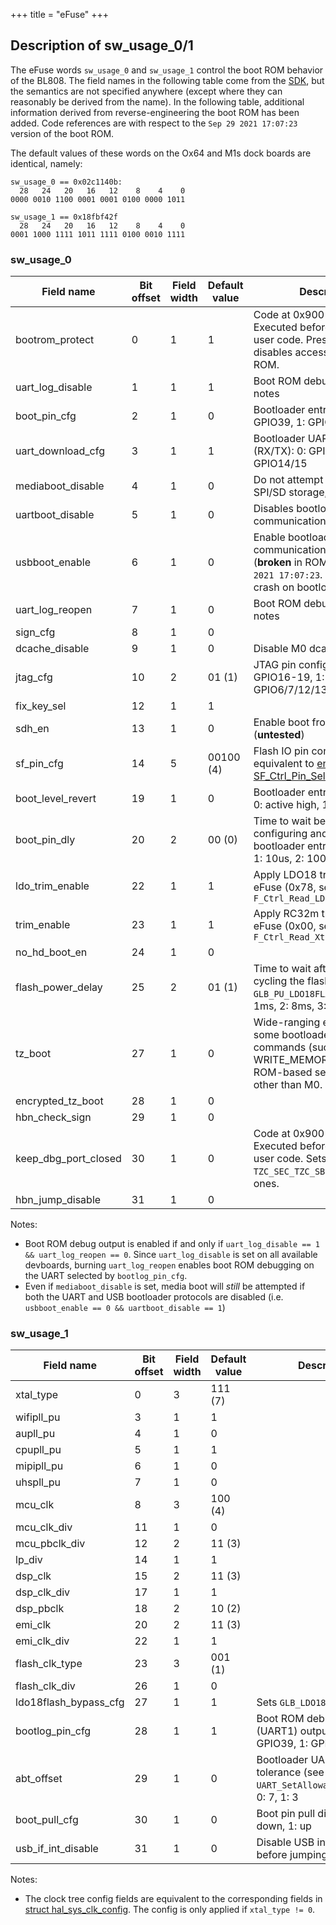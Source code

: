 +++
title = "eFuse"
+++

## Description of sw_usage_0/1

The eFuse words `sw_usage_0` and `sw_usage_1` control the boot ROM behavior of the BL808. The field names in the following table come from the [SDK](https://github.com/bouffalolab/bl_mcu_sdk/blob/9e189b69cbc0a75ffa170f600a28820848d56432/examples/boot2_isp/port/bl808/bflb_port_boot2.h#L79-L143), but the semantics are not specified anywhere (except where they can reasonably be derived from the name). In the following table, additional information derived from reverse-engineering the boot ROM has been added. Code references are with respect to the `Sep 29 2021 17:07:23` version of the boot ROM.

The default values of these words on the Ox64 and M1s dock boards are identical, namely:

```
sw_usage_0 == 0x02c1140b:
  28   24   20   16   12    8    4    0
0000 0010 1100 0001 0001 0100 0000 1011

sw_usage_1 == 0x18fbf42f
  28   24   20   16   12    8    4    0
0001 1000 1111 1011 1111 0100 0010 1111
```

### sw_usage_0

| Field name           | Bit offset | Field width | Default value | Description                                                                                                                                                                                                        |
|----------------------|------------|-------------|---------------|--------------------------------------------------------------------------------------------------------------------------------------------------------------------------------------------------------------------|
| bootrom_protect      | 0          | 1           | 1             | Code at 0x900140b0. Executed before jumping to user code. Presumably disables access to the boot ROM.                                                                                                              |
| uart_log_disable     | 1          | 1           | 1             | Boot ROM debugging, see notes                                                                                                                                                                                      |
| boot_pin_cfg         | 2          | 1           | 0             | Bootloader entry GPIO. 0: GPIO39, 1: GPIO8                                                                                                                                                                         |
| uart_download_cfg    | 3          | 1           | 1             | Bootloader UART (UART0) pins (RX/TX): 0: GPIO20/21, 1: GPIO14/15                                                                                                                                                   |
| mediaboot_disable    | 4          | 1           | 0             | Do not attempt boot from SPI/SD storage, but see note                                                                                                                                                              |
| uartboot_disable     | 5          | 1           | 0             | Disables bootloader communication via UART                                                                                                                                                                         |
| usbboot_enable       | 6          | 1           | 0             | Enable bootloader communication via USB (**broken** in ROM version `Sep 29 2021 17:07:23`. Do not set, will crash on bootloader entry)                                                                             |
| uart_log_reopen      | 7          | 1           | 0             | Boot ROM debugging, see notes                                                                                                                                                                                      |
| sign_cfg             | 8          | 1           | 0             |                                                                                                                                                                                                                    |
| dcache_disable       | 9          | 1           | 0             | Disable M0 dcache                                                                                                                                                                                                  |
| jtag_cfg             | 10         | 2           | 01 (1)        | JTAG pin configuration. 0: GPIO16-19, 1: GPIO6/7/12/13, 2/3: disabled                                                                                                                                              |
| fix_key_sel          | 12         | 1           | 1             |                                                                                                                                                                                                                    |
| sdh_en               | 13         | 1           | 0             | Enable boot from SD card (**untested**)                                                                                                                                                                            |
| sf_pin_cfg           | 14         | 5           | 00100 (4)     | Flash IO pin configuration, equivalent to [enum SF_Ctrl_Pin_Select](https://github.com/bouffalolab/bl_mcu_sdk/blob/9e189b69cbc0a75ffa170f600a28820848d56432/drivers/soc/bl808/std/include/bl808_sf_ctrl.h#L66-L76) |
| boot_level_revert    | 19         | 1           | 0             | Bootloader entry GPIO polarity. 0: active high, 1: active low                                                                                                                                                      |
| boot_pin_dly         | 20         | 2           | 00 (0)        | Time to wait between configuring and sampling bootloader entry GPIO. 0: 5us, 1: 10us, 2: 100us, 3: 500us                                                                                                           |
| ldo_trim_enable      | 22         | 1           | 1             | Apply LDO18 trimming from eFuse (0x78, see `F_Ctrl_Read_LDO18IO_Vout_Trim`                                                                                                                                         |
| trim_enable          | 23         | 1           | 1             | Apply RC32m trimming from eFuse (0x00, see `F_Ctrl_Read_Xtal_Trim_RC32M`                                                                                                                                           |
| no_hd_boot_en        | 24         | 1           | 0             |                                                                                                                                                                                                                    |
| flash_power_delay    | 25         | 2           | 01 (1)        | Time to wait after power-cycling the flash (via `GLB_PU_LDO18FLASH`). 0: none, 1: 1ms, 2: 8ms, 3: 16ms                                                                                                             |
| tz_boot              | 27         | 1           | 0             | Wide-ranging effects. Disables some bootloader protocol commands (such as WRITE_MEMORY). Disallows ROM-based setup of cores other than M0.                                                                         |
| encrypted_tz_boot    | 28         | 1           | 0             |                                                                                                                                                                                                                    |
| hbn_check_sign       | 29         | 1           | 0             |                                                                                                                                                                                                                    |
| keep_dbg_port_closed | 30         | 1           | 0             | Code at 0x900140b0. Executed before jumping to user code. Sets `TZC_SEC_TZC_SBOOT_DONE` to all-ones.                                                                                                                 |
| hbn_jump_disable     | 31         | 1           | 0             |                                                                                                                                                                                                                    |

Notes:
 - Boot ROM debug output is enabled if and only if `uart_log_disable == 1 && uart_log_reopen == 0`. Since `uart_log_disable` is set on all available devboards, burning `uart_log_reopen` enables boot ROM debugging on the UART selected by `bootlog_pin_cfg`.
 - Even if `mediaboot_disable` is set, media boot will _still_ be attempted if both the UART and USB bootloader protocols are disabled (i.e. `usbboot_enable == 0 && uartboot_disable == 1`)

### sw_usage_1
| Field name            | Bit offset | Field width | Default value | Description                                                                       |
|-----------------------|------------|-------------|---------------|-----------------------------------------------------------------------------------|
| xtal_type             | 0          | 3           | 111 (7)       |                                                                                   |
| wifipll_pu            | 3          | 1           | 1             |                                                                                   |
| aupll_pu              | 4          | 1           | 0             |                                                                                   |
| cpupll_pu             | 5          | 1           | 1             |                                                                                   |
| mipipll_pu            | 6          | 1           | 0             |                                                                                   |
| uhspll_pu             | 7          | 1           | 0             |                                                                                   |
| mcu_clk               | 8          | 3           | 100 (4)       |                                                                                   |
| mcu_clk_div           | 11         | 1           | 0             |                                                                                   |
| mcu_pbclk_div         | 12         | 2           | 11 (3)        |                                                                                   |
| lp_div                | 14         | 1           | 1             |                                                                                   |
| dsp_clk               | 15         | 2           | 11 (3)        |                                                                                   |
| dsp_clk_div           | 17         | 1           | 1             |                                                                                   |
| dsp_pbclk             | 18         | 2           | 10 (2)        |                                                                                   |
| emi_clk               | 20         | 2           | 11 (3)        |                                                                                   |
| emi_clk_div           | 22         | 1           | 1             |                                                                                   |
| flash_clk_type        | 23         | 3           | 001 (1)       |                                                                                   |
| flash_clk_div         | 26         | 1           | 0             |                                                                                   |
| ldo18flash_bypass_cfg | 27         | 1           | 1             | Sets `GLB_LDO18FLASH_BYPASS`                                                      |
| bootlog_pin_cfg       | 28         | 1           | 1             | Boot ROM debug UART (UART1) output pin. 0: GPIO39, 1: GPIO8                       |
| abt_offset            | 29         | 1           | 0             | Bootloader UART autobaud tolerance (see `UART_SetAllowableError0X55`). 0: 7, 1: 3 |
| boot_pull_cfg         | 30         | 1           | 0             | Boot pin pull direction. 0: down, 1: up                                           |
| usb_if_int_disable    | 31         | 1           | 0             | Disable USB interrupts before jumping to user code                                |

Notes:
 - The clock tree config fields are equivalent to the corresponding fields in [struct hal_sys_clk_config](https://github.com/bouffalolab/bl_mcu_sdk/blob/9e189b69cbc0a75ffa170f600a28820848d56432/examples/boot2_isp/port/bl808/bflb_port_boot2.h#L167-L192). The config is only applied if `xtal_type != 0`.
